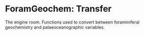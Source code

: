 # ForamGeochem: Transfer
The engine room. Functions used to convert between foraminiferal geochemistry and palaeoceanographic variables.